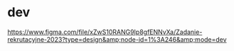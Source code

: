 # dev
https://www.figma.com/file/xZwS10RANG9Ip8gfENNvXa/Zadanie-rekrutacyjne-2023?type=design&amp;node-id=1%3A246&amp;mode=dev
